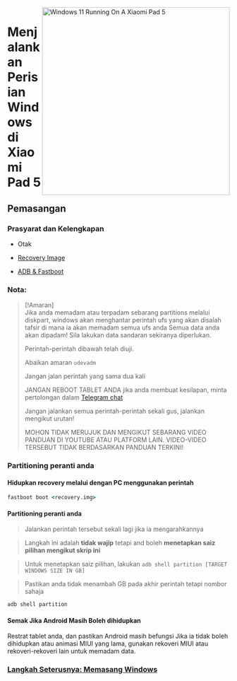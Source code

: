 <img align="right" src="https://raw.githubusercontent.com/erdilS/Port-Windows-11-Xiaomi-Pad-5/main/nabu.png" width="425" alt="Windows 11 Running On A Xiaomi Pad 5">


# Menjalankan Perisian Windows di Xiaomi Pad 5

## Pemasangan



### Prasyarat dan Kelengkapan
- Otak
- [Recovery Image](https://github.com/erdilS/Port-Windows-11-Xiaomi-Pad-5/releases/download/1.0/recovery.img)

- [ADB & Fastboot](https://developer.android.com/studio/releases/platform-tools)

### Nota:
> [!Amaran]\
> Jika anda memadam atau terpadam sebarang partitions melalui diskpart, windows akan menghantar perintah ufs yang akan disalah tafsir di mana ia akan memadam semua ufs anda
> Semua data anda akan dipadam! Sila lakukan data sandaran sekiranya diperlukan.
> 
> Perintah-perintah dibawah telah diuji.
> 
> Abaikan amaran `udevadm`
> 
>  Jangan jalan perintah yang sama dua kali
> 
> JANGAN REBOOT TABLET ANDA jika anda membuat kesilapan, minta pertolongan dalam [Telegram chat](https://t.me/nabuwoa)
>
> Jangan jalankan semua perintah-perintah sekali gus, jalankan mengikut urutan!
>
> MOHON TIDAK MERUJUK DAN MENGIKUT SEBARANG VIDEO PANDUAN DI YOUTUBE ATAU PLATFORM LAIN. VIDEO-VIDEO TERSEBUT TIDAK BERDASARKAN PANDUAN TERKINI!

### Partitioning peranti anda

#### Hidupkan recovery melalui dengan PC menggunakan perintah
```cmd
fastboot boot <recovery.img>
```
#### Partitioning peranti anda

> Jalankan perintah tersebut sekali lagi jika ia mengarahkannya

> Langkah ini adalah **tidak wajip** tetapi and boleh **menetapkan saiz pilihan mengikut skrip ini**

> Untuk menetapkan saiz pilihan, lakukan ```adb shell partition [TARGET WINDOWS SIZE IN GB]```

> Pastikan anda tidak menambah GB pada akhir perintah tetapi nombor sahaja

```cmd
adb shell partition
```

#### Semak Jika Android Masih Boleh dihidupkan
Restrat tablet anda, dan pastikan Android masih befungsi
Jika ia tidak boleh dihidupkan atau animasi MIUI yang lama, gunakan rekoveri MIUI atau rekoveri-rekoveri lain untuk memadam data.


### [Langkah Seterusnya: Memasang Windows](/guide/Malay/2-Pemasangan-my.md)
